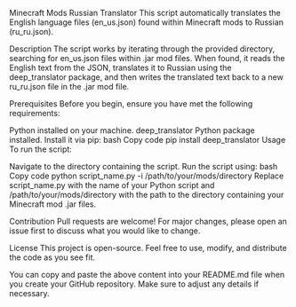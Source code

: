 Minecraft Mods Russian Translator
This script automatically translates the English language files (en_us.json) found within Minecraft mods to Russian (ru_ru.json).

Description
The script works by iterating through the provided directory, searching for en_us.json files within .jar mod files. When found, it reads the English text from the JSON, translates it to Russian using the deep_translator package, and then writes the translated text back to a new ru_ru.json file in the .jar mod file.

Prerequisites
Before you begin, ensure you have met the following requirements:

Python installed on your machine.
deep_translator Python package installed. Install it via pip:
bash
Copy code
pip install deep_translator
Usage
To run the script:

Navigate to the directory containing the script.
Run the script using:
bash
Copy code
python script_name.py -i /path/to/your/mods/directory
Replace script_name.py with the name of your Python script and /path/to/your/mods/directory with the path to the directory containing your Minecraft mod .jar files.

Contribution
Pull requests are welcome! For major changes, please open an issue first to discuss what you would like to change.

License
This project is open-source. Feel free to use, modify, and distribute the code as you see fit.

You can copy and paste the above content into your README.md file when you create your GitHub repository. Make sure to adjust any details if necessary.
